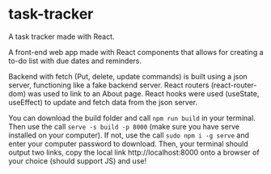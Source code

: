 # task-tracker
A task tracker made with React.

A front-end web app made with React components that allows for creating a to-do list with due dates and reminders. 

Backend with fetch (Put, delete, update commands) is built using a json server, functioning like a fake backend server. 
React routers (react-router-dom) was used to link to an About page.
React hooks were used (useState, useEffect) to update and fetch data from the json server.

You can download the build folder and call ```npm run build``` in your terminal. 
Then use the call ```serve -s build -p 8000``` (make sure you have serve installed on your computer).
If not, use the call ```sudo npm i -g serve``` and enter your computer password to download.
Then, your terminal should output two links, copy the local link http://localhost:8000 onto a browser of your choice (should support JS) and use!
